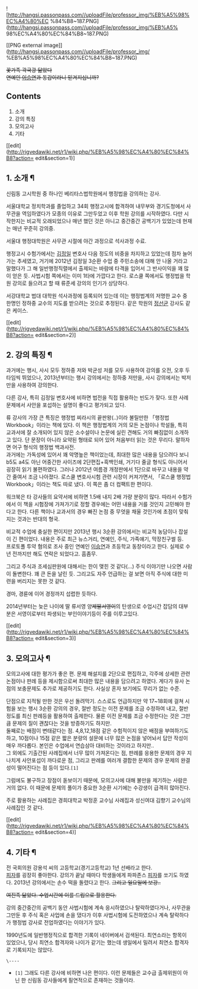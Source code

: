 ![http://hangsi.passonpass.com//uploadFile/professor_img/%EB%A5%98%EC%A4%80%EC
%84%B8~187.PNG](http://hangsi.passonpass.com//uploadFile/professor_img/%EB%A5%
98%EC%A4%80%EC%84%B8~187.PNG)

[[PNG external image]](http://hangsi.passonpass.com//uploadFile/professor_img/
%EB%A5%98%EC%A4%80%EC%84%B8~187.PNG)

<del>꽃가족 곽국광 닮았다</del>  
<del>연예인 [이승연](%EC%9D%B4%EC%8A%B9%EC%97%B0.md)과 동갑이라니 믿겨지십니까?</del>

## Contents

    

1. 소개 
2. 강의 특징 
3. 모의고사 
4. 기타 

[[edit](http://rigvedawiki.net/r1/wiki.php/%EB%A5%98%EC%A4%80%EC%84%B8?action=
edit&section=1)]

## 1. 소개 ¶

신림동 고시학원 중 하나인 베리타스법학원에서 행정법을 강의하는 강사.

  

서울대학교 정치학과를 졸업하고 34회 행정고시에 합격하여 내무부와 경기도청에서 사무관을 역임하였다가 모종의 이유로 그만두었고 이후 학원
강의를 시작하였다. 다만 시작한지는 비교적 오래되었으나 매년 했던 것은 아니고 중간중간 공백기가 있었는데 현재는 매년 꾸준히 강의중.

  

서울대 행정대학원은 사무관 시절에 야간 과정으로 석사과정 수료.

  

행정고시 수험가에서는 [김정일](%EA%B9%80%EC%A0%95%EC%9D%BC%281973%EB%85%84%29.md) 변호사 다음
정도의 비중을 차지하고 있었는데 점차 늘어가는 추세였고, 거기에 2012년 김정일 3순환 수업 중 주민소송에 대해 안 나올 거라고 말했다가
그 해 일반행정직렬에서 출제되는 바람에 타격을 입어서 그 반사이익을 꽤 많이 얻은 듯. 사법시험 쪽에서는 이미 1타에 가깝다고 한다. 로스쿨
쪽에서도 행정법을 학원 강의로 들으려고 할 때 류준세 강의의 인기가 상당하다.

  

서강대학교 법대 대학원 석사과정에 등록되어 있는데 이는 행정법계의 저명한 교수 중 한명인 정하중 교수의 지도를 받으려는 것으로 추정된다.
같은 학원의 [정선균](%EC%A0%95%EC%84%A0%EA%B7%A0.md) 강사도 같은 케이스.

  

[[edit](http://rigvedawiki.net/r1/wiki.php/%EB%A5%98%EC%A4%80%EC%84%B8?action=
edit&section=2)]

## 2. 강의 특징 ¶

과거에는 행시, 사시 모두 정하중 저와 박균성 저를 모두 사용하여 강의를 오전, 오후 두 타임씩 뛰었으나, 2013년부터는 행시 강의에서는
정하중 저만을, 사시 강의에서는 박저만을 사용하여 강의한다.

  

다른 강사, 특히 김정일 변호사에 비하면 법전을 직접 활용하는 빈도가 잦다. 또한 사례문제에서 사안을 포섭하는 설명이 좋다고 평가되고 있다.

  

류 강사의 가장 큰 특징은 행정법 찌라시의 끝판왕(..)이라 불릴만한 「행정법 Workbook」이라는 책에 있다. 이 책은 행정법계의 거의
모든 논점이나 학설들, 특히 교과서에 잘 소개되어 있지 않은 소수설이나 논문에 실린 견해도 거의 빠짐없이 소개하고 있다. 단 문장이 아니라
요약된 형태로 되어 있어 처음부터 읽는 것은 무리다. 말하자면 어구 형식의 행정법 백과사전.  
과거에는 가독성에 있어서 꽤 악명높은 책이었는데, 최대한 많은 내용을 담으려다 보니 b5도 a4도 아닌 어중간한 사이즈에 2단편집+흑백인쇄,
거기다 줄글 형식도 아니어서 굉장히 읽기 불편하였다. 그러나 2012년 여름경 개정판에서 1단으로 바꾸고 내용을 약간 줄여서 조금 나아졌다.
로스쿨 변호사시험 관련 시장이 커져가면서, 「로스쿨 행정법 Workbook」이라는 책도 따로 냈다. 이 쪽은 좀 더 컴팩트한 편이다.

  

워크북은 타 강사들의 요약서에 비하면 1.5배 내지 2배 가량 분량이 많다. 따라서 수험가에서 이 책을 시험장에 가져가기로 정할 경우에는
어떤 내용을 거를 것인지 고민해야 한다고 한다. 다른 책이나 교과서의 경우 빠진 논점 중 무엇을 채울 것인가에 초점이 맞춰지는 것과는 반대의
형국.

  

비교적 수업에 충실한 편이지만 2013년 행시 3순환 강의에서는 비교적 농담이나 잡설이 긴 편이었다. 내용은 주로 최근 뉴스거리, 연예인,
주식, 가족얘기, 막장친구썰 등.  
프로토폴 투약 혐의로 조사 중인 연예인 [이승연](%EC%9D%B4%EC%8A%B9%EC%97%B0.md)과 초등학교 동창이라고 한다.
실제로 수년 전까지만 해도 연락은 되었다고. 흠좀무.

  

그리고 주식과 조세심판원에 대해서는 한이 맺힌 것 같다(...) 주식 이야기만 나오면 사람이 돌변한다. 꽤 큰 돈을 날린 듯. 그리고도 자주
언급하는 걸 보면 아직 주식에 대한 미련을 버리지는 못한 것 같다.

  

경마, 경륜에 이어 경정까지 섭렵한 듯하다.

  

2014년부터는 늦은 나이에 딸 류서영 양<del>제딸서영이</del>의 탄생으로 수업시간 잡담의 대부분은 서영이로부터 파생되는
부인이야기등이 주를 이루고있다.

  

[[edit](http://rigvedawiki.net/r1/wiki.php/%EB%A5%98%EC%A4%80%EC%84%B8?action=
edit&section=3)]

## 3. 모의고사 ¶

모의고사에 대한 평가가 좋은 편. 문제 해설지를 2단으로 편집하고, 각주에 상세한 관련논점이나 판례 등을 제시함으로써 최대한 많은 내용을
담으려고 하였다. 게다가 유사 논점의 보충문제도 추가로 제공하기도 한다. 사실상 혼자 보기에도 무리가 없는 수준.

  

단점으로 지적될 만한 것은 우선 돌려막기. 스스로도 언급하지만 약 17~18회에 걸쳐 시험을 보는 행시 3순환 강의의 경우, 절반 정도는
이전 문제를 조금 수정하여 내고, 절반 정도를 최신 판례등을 활용하여 출제한다. 물론 이전 문제를 조금 수정한다는 것은 그만큼 문제의 질이
괜찮다는 것을 방증하기도 하지만.  
둘째로는 배점이 변태같다는 점. 4,8,12,18점 같은 수험적이지 않은 배점을 부여하기도 하고, 10점이나 15점 같은 짧은 분량의 설문에
너무 많은 논점을 넣어놔서 답안 작성이 매우 까다롭다. 본인은 수업에서 연습삼아 대비하는 것이라고 하지만..  
그 외에도 기출간된 사례집에서 너무 많이 가져온다는 점, 판례를 응용한 문제의 경우 지나치게 사안포섭이 까다로운 점, 그리고 판례를 여러개
결합한 문제의 경우 문제의 완결성이 떨어진다는 점 등이 있다.`[1]`

  

그럼에도 불구하고 장점이 돋보이기 때문에, 모의고사에 대해 불만을 제기하는 사람은 거의 없다. 이 때문에 문제의 풀이가 중요한 3순환
시기에는 수강생이 급격히 많아진다.

  

주로 활용하는 사례집은 경희대학교 박정훈 교수님 사례집과 성신여대 김향기 교수님의 사례집인 것 같다.

  

[[edit](http://rigvedawiki.net/r1/wiki.php/%EB%A5%98%EC%A4%80%EC%84%B8?action=
edit&section=4)]

## 4. 기타 ¶

전 국회의원 강용석 씨의 고등학교(경기고등학교) 1년 선배라고 한다.  
[피자](%ED%94%BC%EC%9E%90.md)를 굉장히 좋아한다. 강의가 끝날 때마다 학생들에게 파파존스
[피자](%ED%94%BC%EC%9E%90.md)를 쏘기도 하였다. 2013년 강의에서는 손수 떡을 돌렸다고 한다. <del>그리고
일요일에 보강..</del>

  

<del>여진족 닮았다. 수업시간에 이를 드립으로 활용한다.</del>

  

강의 중간중간의 공백기 동안 사법시험에 계속 응시하였으나 탈락하였다거나, 사무관을 그만둔 후 주식 혹은 사업에 손을 댔다가 이후 사법시험에
도전하였으나 계속 탈락하다가 행정법 강사로 전업하였다는 이야기가 있다.

  

1990년도에 일반행정직으로 합격한 기록이 네이버에서 검색된다. 최연소라는 항목이 있었으나, 당시 최연소 합격자와 나이가 같기는 했는데
생일에서 밀려서 최연소 합격자로 기록되지는 않았다.

`\----`

  * `[1]` 그래도 다른 강사에 비하면 나은 편이다. 이런 문제들은 교수급 출제위원이 아닌 한 신림동 강사들에게 필연적으로 존재하는 것들이라.

